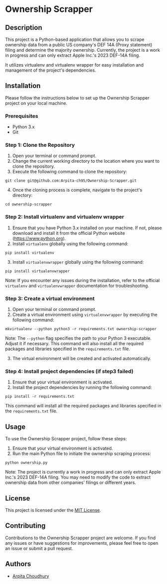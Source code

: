 # Ownership Scrapper

## Description
This project is a Python-based application that allows you to scrape ownership data from a public US company's DEF 14A (Proxy statement) filing and determine the majority ownership. Currently, the project is a work in progress and can only extract Apple Inc.'s 2023 DEF-14A filing.

It utilizes virtualenv and virtualenv wrapper for easy installation and management of the project's dependencies.

## Installation

Please follow the instructions below to set up the Ownership Scrapper project on your local machine.

### Prerequisites
- Python 3.x
- Git

### Step 1: Clone the Repository
1. Open your terminal or command prompt.
2. Change the current working directory to the location where you want to clone the repository.
3. Execute the following command to clone the repository:
```shell
git clone git@github.com:Arpita-ch95/Ownership-Scrapper.git
```
4. Once the cloning process is complete, navigate to the project's directory:
```shell
cd ownership-scrapper
```

### Step 2: Install virtualenv and virtualenv wrapper
1. Ensure that you have Python 3.x installed on your machine. If not, please download and install it from the official Python website (https://www.python.org).
2. Install `virtualenv` globally using the following command:
```shell
pip install virtualenv
```
3. Install `virtualenvwrapper` globally using the following command:
```shell
pip install virtualenvwrapper
```
   Note: If you encounter any issues during the installation, refer to the official `virtualenv` and `virtualenvwrapper` documentation for troubleshooting.

### Step 3: Create a virtual environment
1. Open your terminal or command prompt.
2. Create a virtual environment using `virtualenvwrapper` by executing the following command:
```shell
mkvirtualenv --python python3 -r requirements.txt ownership-scrapper
```
   Note: The `--python` flag specifies the path to your Python 3 executable. Adjust it if necessary. This command will also install all the required packages and libraries specified in the `requirements.txt` file.

3. The virtual environment will be created and activated automatically.

### Step 4: Install project dependencies (if step3 failed)
1. Ensure that your virtual environment is activated.
2. Install the project dependencies by running the following command:
```shell
pip install -r requirements.txt
```
   This command will install all the required packages and libraries specified in the `requirements.txt` file.

## Usage
To use the Ownership Scrapper project, follow these steps:

1. Ensure that your virtual environment is activated.
2. Run the main Python file to initiate the ownership scraping process:
```shell
python ownership.py
```
   Note: The project is currently a work in progress and can only extract Apple Inc.'s 2023 DEF-14A filing. You may need to modify the code to extract ownership data from other companies' filings or different years.

## License
This project is licensed under the [MIT License](LICENSE).

## Contributing
Contributions to the Ownership Scrapper project are welcome. If you find any issues or have suggestions for improvements, please feel free to open an issue or submit a pull request.

## Authors
- [Arpita Choudhury](https://github.com/Arpita-ch95)
